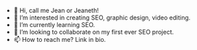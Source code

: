 - 👋 Hi, call me Jean or Jeaneth!
- 👀 I’m interested in creating SEO, graphic design, video editing.
- 🌱 I’m currently learning SEO.
- 💞️ I’m looking to collaborate on my first ever SEO project.
- 📫 How to reach me? Link in bio.

<!---
Zythandra/Zythandra is a ✨ special ✨ repository because its `README.md` (this file) appears on your GitHub profile.
You can click the Preview link to take a look at your changes.
--->
